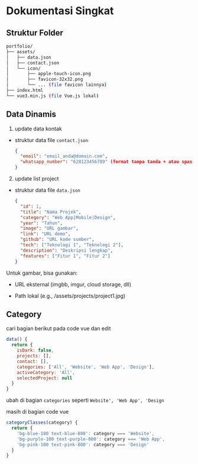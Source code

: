 # Dokumentasi Singkat 

## Struktur Folder

```bash
portfolio/
├── assets/
│   ├── data.json
│   ├── contact.json
│   └── icon/
│       ├── apple-touch-icon.png
│       ├── favicon-32x32.png
│       └── ... (file favicon lainnya)
├── index.html
└── vue3.min.js (file Vue.js lokal)
```


## Data Dinamis

1. update data kontak
  - struktur data file `contact.json`
    ```json
    {
      "email": "email_anda@domain.com",
      "whatsapp_number": "628123456789" (format tanpa tanda + atau spasi)
    }
    ```  

2. update list project
  - struktur data file `data.json`
    ```json
    {
      "id": 1,
      "title": "Nama Projek",
      "category": "Web App|Mobile|Design",
      "year": "Tahun",
      "image": "URL gambar",
      "link": "URL demo",
      "github": "URL kode sumber",
      "tech": ["Teknologi 1", "Teknologi 2"],
      "description": "Deskripsi lengkap",
      "features": ["Fitur 1", "Fitur 2"]
    }
    ```  

  Untuk gambar, bisa gunakan:

  - URL eksternal (imgbb, imgur, cloud storage, dll)

  - Path lokal (e.g., /assets/projects/project1.jpg)


## Category

cari bagian berikut pada code vue dan edit
```js
data() {
  return {
    isDark: false,
    projects: [],
    contact: [],
    categories: ['All', 'Website', 'Web App', 'Design'],
    activeCategory: 'All',
    selectedProject: null
  }
}
```
ubah di bagian `categories` seperti `Website', 'Web App', 'Design` 


masih di bagian code vue
```js
categoryClasses(category) {
  return {
    'bg-blue-100 text-blue-800': category === 'Website',
    'bg-purple-100 text-purple-800': category === 'Web App',
    'bg-pink-100 text-pink-800': category === 'Design'
  }
}
```